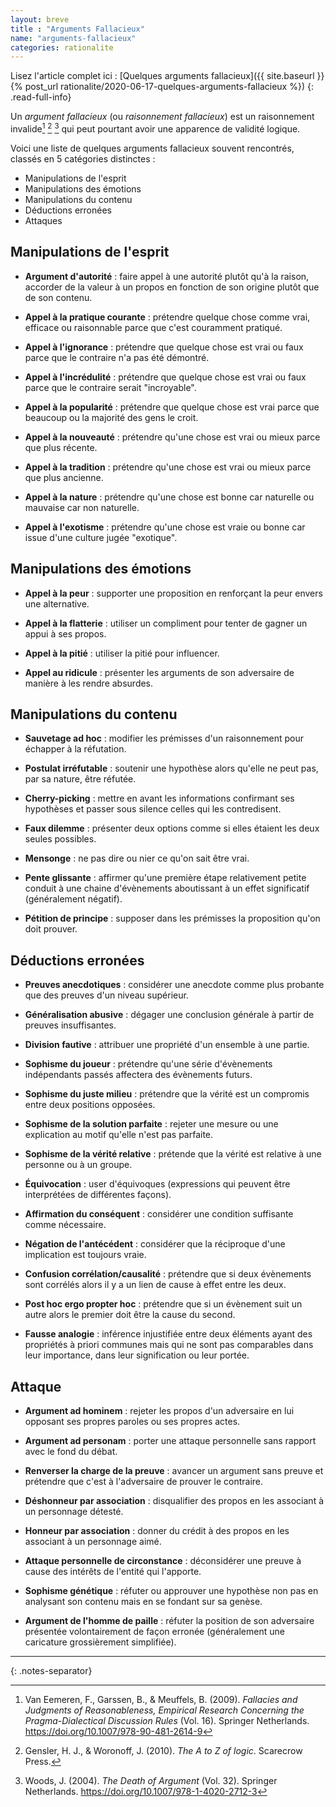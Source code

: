 ```yaml
---
layout: breve
title : "Arguments Fallacieux"
name: "arguments-fallacieux"
categories: rationalite
---
```


Lisez l'article complet ici : [Quelques arguments fallacieux]({{ site.baseurl }}{% post_url rationalite/2020-06-17-quelques-arguments-fallacieux %})
{: .read-full-info}

Un *argument fallacieux* (ou *raisonnement fallacieux*) est un raisonnement invalide[^fallacies_judgment] [^az_logic] [^death_argument] qui peut pourtant avoir une apparence de validité logique.

Voici une liste de quelques arguments fallacieux souvent rencontrés, classés en 5 catégories distinctes :

* Manipulations de l'esprit
* Manipulations des émotions
* Manipulations du contenu
* Déductions erronées
* Attaques

## Manipulations de l'esprit

* **Argument d'autorité** : faire appel à une autorité plutôt qu'à la raison, accorder de la valeur à un propos en fonction de son origine plutôt que de son contenu.

* **Appel à la pratique courante** : prétendre quelque chose comme vrai, efficace ou raisonnable parce que c'est couramment pratiqué.

* **Appel à l'ignorance** : prétendre que quelque chose est vrai ou faux parce que le contraire n'a pas été démontré.

* **Appel à l'incrédulité** : prétendre que quelque chose est vrai ou faux parce que le contraire serait "incroyable".

* **Appel à la popularité** : prétendre que quelque chose est vrai parce que beaucoup ou la majorité des gens le croit.

* **Appel à la nouveauté** : prétendre qu'une chose est vrai ou mieux parce que plus récente.

* **Appel à la tradition** : prétendre qu'une chose est vrai ou mieux parce que plus ancienne.

* **Appel à la nature** : prétendre qu'une chose est bonne car naturelle ou mauvaise car non naturelle.

* **Appel à l'exotisme** : prétendre qu'une chose est vraie ou bonne car issue d'une culture jugée "exotique".

## Manipulations des émotions

* **Appel à la peur** : supporter une proposition en renforçant la peur envers une alternative.

* **Appel à la flatterie** : utiliser un compliment pour tenter de gagner un appui à ses propos.

* **Appel à la pitié** : utiliser la pitié pour influencer.

* **Appel au ridicule** : présenter les arguments de son adversaire de manière à les rendre absurdes.

## Manipulations du contenu

* **Sauvetage ad hoc** : modifier les prémisses d'un raisonnement pour échapper à la réfutation.

* **Postulat irréfutable** : soutenir une hypothèse alors qu'elle ne peut pas, par sa nature, être réfutée.

* **Cherry-picking** : mettre en avant les informations confirmant ses hypothèses et passer sous silence celles qui les contredisent.

* **Faux dilemme** : présenter deux options comme si elles étaient les deux seules possibles.

* **Mensonge** : ne pas dire ou nier ce qu'on sait être vrai.

* **Pente glissante** : affirmer qu'une première étape relativement petite conduit à une chaine d'évènements aboutissant à un effet significatif (généralement négatif).

* **Pétition de principe** : supposer dans les prémisses la proposition qu'on doit prouver.

## Déductions erronées

* **Preuves anecdotiques** : considérer une anecdote comme plus probante que des preuves d'un niveau supérieur.

* **Généralisation abusive** : dégager une conclusion générale à partir de preuves insuffisantes.

* **Division fautive** : attribuer une propriété d'un ensemble à une partie.

* **Sophisme du joueur** : prétendre qu'une série d'évènements indépendants passés affectera des évènements futurs.

* **Sophisme du juste milieu** : prétendre que la vérité est un compromis entre deux positions opposées.

* **Sophisme de la solution parfaite** : rejeter une mesure ou une explication au motif qu'elle n'est pas parfaite.

* **Sophisme de la vérité relative** : prétende que la vérité est relative à une personne ou à un groupe.

* **Équivocation** : user d'équivoques (expressions qui peuvent être interprétées de différentes façons).

* **Affirmation du conséquent** : considérer une condition suffisante comme nécessaire.

* **Négation de l'antécédent** : considérer que la réciproque d'une implication est toujours vraie.

* **Confusion corrélation/causalité** : prétendre que si deux évènements sont corrélés alors il y a un lien de cause à effet entre les deux.

* **Post hoc ergo propter hoc** : prétendre que si un évènement suit un autre alors le premier doit être la cause du second.

* **Fausse analogie** : inférence injustifiée entre deux éléments ayant des propriétés à priori communes mais qui ne sont pas comparables dans leur importance, dans leur signification ou leur portée.

## Attaque

* **Argument ad hominem** : rejeter les propos d'un adversaire en lui opposant ses propres paroles ou ses propres actes.

* **Argument ad personam** : porter une attaque personnelle sans rapport avec le fond du débat.

* **Renverser la charge de la preuve** : avancer un argument sans preuve et prétendre que c'est à l'adversaire de prouver le contraire.

* **Déshonneur par association** : disqualifier des propos en les associant à un personnage détesté.

* **Honneur par association** : donner du crédit à des propos en les associant à un personnage aimé.

* **Attaque personnelle de circonstance** : déconsidérer une preuve à cause des intérêts de l'entité qui l'apporte.

* **Sophisme génétique** : réfuter ou approuver une hypothèse non pas en analysant son contenu mais en se fondant sur sa genèse.

* **Argument de l'homme de paille** : réfuter la position de son adversaire présentée volontairement de façon erronée (généralement une caricature grossièrement simplifiée).

***
{: .notes-separator}

[^fallacies_judgment]: Van Eemeren, F., Garssen, B., & Meuffels, B. (2009). *Fallacies and Judgments of Reasonableness, Empirical Research Concerning the Pragma-Dialectical Discussion Rules* (Vol. 16). Springer Netherlands. <https://doi.org/10.1007/978-90-481-2614-9>

[^az_logic]: Gensler, H. J., & Woronoff, J. (2010). *The A to Z of logic*. Scarecrow Press.

[^death_argument]: Woods, J. (2004). *The Death of Argument* (Vol. 32). Springer Netherlands. <https://doi.org/10.1007/978-1-4020-2712-3>